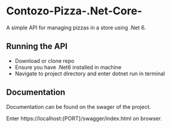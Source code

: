# Contozo-Pizza-.Net-Core-

A simple API for managing pizzas in a store using .Net 6.

## Running the API
- Download or clone repo
- Ensure you have .Net6 installed in machine
- Navigate to project directory and enter dotnet run in terminal

## Documentation
Documentation can be found on the swager of the project.

Enter https://localhost:{PORT}/swagger/index.html on browser.
